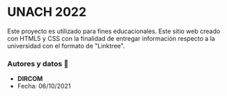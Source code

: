 <!-- <img src="https://github.com/uadventista/encuentros-4os-medios/blob/main/assets/img/landing.png" alt="Landing Encuentros 4° Medios"/> -->

# UNACH 2022
Este proyecto es utilizado para fines educacionales. Este sitio web creado con HTML5 y CSS con la finalidad de entregar información respecto a la universidad con el formato de "Linktree". 


### Autores y datos 🔧
* **DIRCOM**
* Fecha: 06/10/2021
